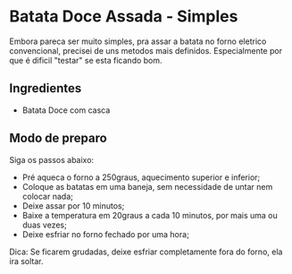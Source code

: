 # Batata Doce Assada - Simples

Embora pareca ser muito simples, pra assar a batata no forno eletrico convencional, precisei de uns metodos mais definidos.
Especialmente por que é dificil "testar" se esta ficando bom.

## Ingredientes

- Batata Doce com casca



## Modo de preparo

Siga os passos abaixo:
- Pré aqueca o forno a 250graus, aquecimento superior e inferior;
- Coloque as batatas em uma baneja, sem necessidade de untar nem colocar nada;
- Deixe assar por 10 minutos;
- Baixe a temperatura em 20graus a cada 10 minutos, por mais uma ou duas vezes;
- Deixe esfriar no forno fechado por uma hora;

Dica: Se ficarem grudadas, deixe esfriar completamente fora do forno, ela ira soltar.